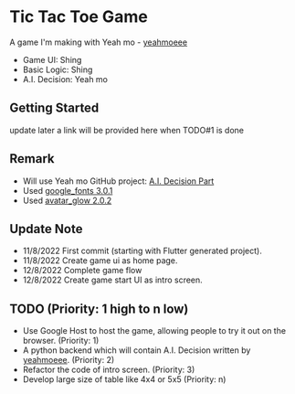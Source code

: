 # Tic Tac Toe Game

A game I'm making with Yeah mo - [yeahmoeee](https://github.com/yeahmoeee)
- Game UI: Shing
- Basic Logic: Shing
- A.I. Decision: Yeah mo

## Getting Started

update later
a link will be provided here when TODO#1 is done

## Remark

- Will use Yeah mo GitHub project: [A.I. Decision Part](https://github.com/yeahmoeee/tic-tac-toe)
- Used [google_fonts 3.0.1](https://pub.dev/packages/google_fonts/install)
- Used [avatar_glow 2.0.2](https://pub.dev/packages/avatar_glow/install)

## Update Note

- 11/8/2022 First commit (starting with Flutter generated project).
- 11/8/2022 Create game ui as home page.
- 12/8/2022 Complete game flow
- 12/8/2022 Create game start UI as intro screen.

## TODO (Priority: 1 high to n low)

- Use Google Host to host the game, allowing people to try it out on the browser. (Priority: 1)
- A python backend which will contain A.I. Decision written by [yeahmoeee](https://github.com/yeahmoeee). (Priority: 2)
- Refactor the code of intro screen. (Priority: 3)
- Develop large size of table like 4x4 or 5x5 (Priority: n)
